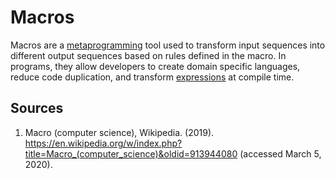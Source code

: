 # Macros

Macros are a [metaprogramming][concept-metaprogramming] tool used to transform input sequences into different output sequences based on rules defined in the macro.
In programs, they allow developers to create domain specific languages, reduce code duplication, and transform [expressions][concept-expressions] at compile time.

## Sources

1. Macro (computer science), Wikipedia. (2019). <https://en.wikipedia.org/w/index.php?title=Macro_(computer_science)&oldid=913944080> (accessed March 5, 2020).

[concept-metaprogramming]: ./metaprogramming.md
[concept-expressions]: ./expressions.md
